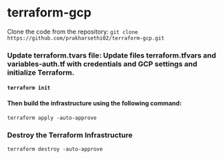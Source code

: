 # terraform-gcp
Clone the code from the repository:
 ```git clone https://github.com/prakharsethi02/terraform-gcp.git```
### Update terraform.tvars file:  Update files terraform.tfvars and variables-auth.tf with credentials and GCP settings and initialize Terraform.
#### ```terraform init```
#### Then build the infrastructure using the following command:
```terraform apply -auto-approve```
### Destroy the Terraform Infrastructure
```terraform destroy -auto-approve```

